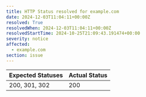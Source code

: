 ```yaml
---
title: HTTP Status resolved for example.com
date: 2024-12-03T11:04:11+00:00Z
resolved: True
resolvedWhen: 2024-12-03T11:04:11+00:00Z
resolvedStartTime: 2024-10-25T21:09:43.191474+00:00
severity: notice
affected:
  - example.com
section: issue
---
```


| Expected Statuses | Actual Status  |
|-------------------|----------------|
| 200, 301, 302 | 200 |
